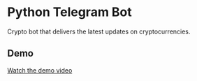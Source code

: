 # Python Telegram Bot

Crypto bot that delivers the latest updates on cryptocurrencies.

## Demo

[Watch the demo video](https://vimeo.com/991139565)
